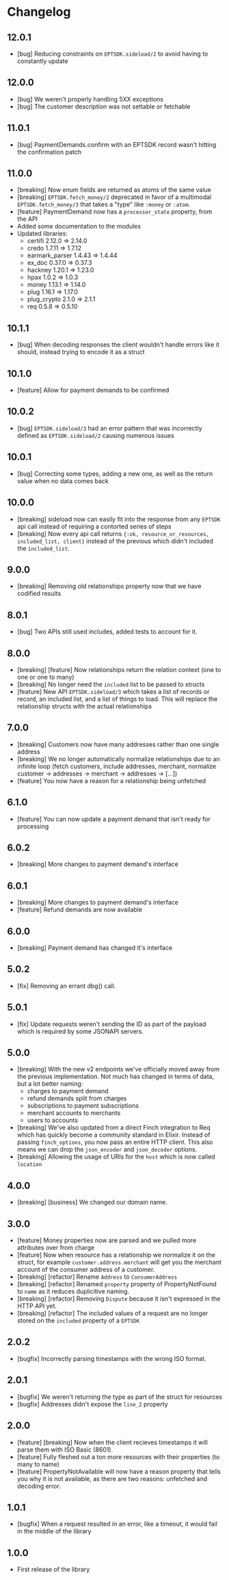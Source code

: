 # Changelog

## 12.0.1

- [bug] Reducing constraints on `EPTSDK.sideload/2` to avoid having to constantly update

## 12.0.0

- [bug] We weren't properly handling 5XX exceptions
- [bug] The customer description was not settable or fetchable

## 11.0.1

- [bug] PaymentDemands.confirm with an EPTSDK record wasn't hitting the confirmation patch

## 11.0.0

- [breaking] Now enum fields are returned as atoms of the same value
- [breaking] `EPTSDK.fetch_money/2` deprecated in favor of a multimodal `EPTSDK.fetch_money/3` that takes a "type" like `:money` or `:atom`.
- [feature] PaymentDemand now has a `processor_state` property, from the API
- Added some documentation to the modules
- Updated libraries:
  - certifi 2.12.0 => 2.14.0
  - credo 1.7.11 => 1.7.12
  - earmark_parser 1.4.43 => 1.4.44
  - ex_doc 0.37.0 => 0.37.3
  - hackney 1.20.1 => 1.23.0
  - hpax 1.0.2 => 1.0.3
  - money 1.13.1 => 1.14.0
  - plug 1.16.1 => 1.17.0
  - plug_crypto 2.1.0 => 2.1.1
  - req 0.5.8 => 0.5.10

## 10.1.1

- [bug] When decoding responses the client wouldn't handle errors like it should, instead trying to encode it as a struct

## 10.1.0

- [feature] Allow for payment demands to be confirmed

## 10.0.2

- [bug] `EPTSDK.sideload/3` had an error pattern that was incorrectly defined as `EPTSDK.sideload/2` causing numerous issues

## 10.0.1

- [bug] Correcting some types, adding a new one, as well as the return value when no data comes back

## 10.0.0

- [breaking] sideload now can easily fit into the response from any `EPTSDK` api call instead of requiring a contorted series of steps
- [breaking] Now every api call returns `{:ok, resource_or_resources, included_list, client}` instead of the previous which didn't included the `included_list`.

## 9.0.0

- [breaking] Removing old relationships property now that we have codified results

## 8.0.1

- [bug] Two APIs still used includes, added tests to account for it.

## 8.0.0

- [breaking] [feature] Now relationships return the relation context (one to one or one to many)
- [breaking] No longer need the `included` list to be passed to structs
- [feature] New API `EPTSDK.sideload/3` which takes a list of records or record, an included list, and a list of things to load. This will replace the relationship structs with the actual relationships

## 7.0.0

- [breaking] Customers now have many addresses rather than one single address
- [breaking] We no longer automatically normalize relationships due to an infinite loop (fetch customers, include addresses, merchant, normalize customer -> addresses -> merchant -> addresses -> [...])
- [feature] You now have a reason for a relationship being unfetched

## 6.1.0

- [feature] You can now update a payment demand that isn't ready for processing

## 6.0.2

- [breaking] More changes to payment demand's interface

## 6.0.1

- [breaking] More changes to payment demand's interface
- [feature] Refund demands are now available

## 6.0.0

- [breaking] Payment demand has changed it's interface

## 5.0.2

- [fix] Removing an errant dbg() call.

## 5.0.1

- [fix] Update requests weren't sending the ID as part of the payload which is required by some JSONAPI servers.

## 5.0.0

- [breaking] With the new v2 endpoints we've officially moved away from the previous implementation. Not much has changed in terms of data, but a lot better naming:
  - charges to payment demand
  - refund demands split from charges
  - subscriptions to payment subscriptions
  - merchant accounts to merchants
  - users to accounts
- [breaking] We've also updated from a direct Finch integration to Req which has quickly become a community standard in Elixir. Instead of passing `finch_options`, you now pass an entire HTTP client. This also means we can drop the `json_encoder` and `json_decoder` options.
- [breaking] Allowing the usage of URIs for the `host` which is now called `location`

## 4.0.0

- [breaking] [business] We changed our domain name.

## 3.0.0

- [feature] Money properties now are parsed and we pulled more attributes over from charge
- [feature] Now when resource has a relationship we normalize it on the struct, for example `customer.address.merchant` will get you the merchant account of the consumer address of a customer.
- [breaking] [refactor] Rename `Address` to `ConsumerAddress`
- [breaking] [refactor] Renamed `property` property of PropertyNotFound to `name` as it reduces duplicitive naming.
- [breaking] [refactor] Removing `Dispute` because it isn't expressed in the HTTP API yet.
- [breaking] [refactor] The included values of a request are no longer stored on the `included` property of a `EPTSDK`

## 2.0.2

- [bugfix] Incorrectly parsing timestamps with the wrong ISO format.

## 2.0.1

- [bugfix] We weren't returning the type as part of the struct for resources
- [bugfix] Addresses didn't expose the `line_2` property

## 2.0.0

- [feature] [breaking] Now when the client recieves timestamps it will parse them with ISO Basic (8601).
- [feature] Fully fleshed out a ton more resources with their properties (to many to name)
- [feature] PropertyNotAvailable will now have a reason property that tells you why it is not available, as there are two reasons: unfetched and decoding error.

## 1.0.1

- [bugfix] When a request resulted in an error, like a timeout, it would fail in the middle of the library

## 1.0.0

- First release of the library

